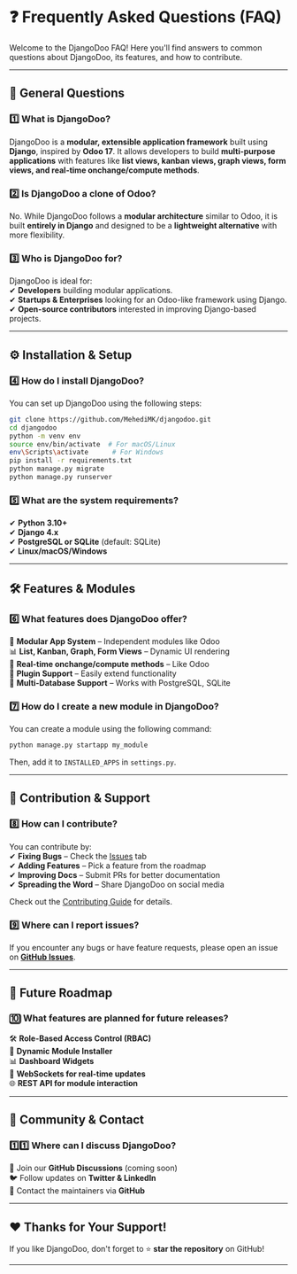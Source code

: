 # ❓ Frequently Asked Questions (FAQ)

Welcome to the DjangoDoo FAQ! Here you'll find answers to common questions about DjangoDoo, its features, and how to contribute.  

---

## 📌 General Questions  

### 1️⃣ What is DjangoDoo?  
DjangoDoo is a **modular, extensible application framework** built using **Django**, inspired by **Odoo 17**. It allows developers to build **multi-purpose applications** with features like **list views, kanban views, graph views, form views, and real-time onchange/compute methods**.

### 2️⃣ Is DjangoDoo a clone of Odoo?  
No. While DjangoDoo follows a **modular architecture** similar to Odoo, it is built **entirely in Django** and designed to be a **lightweight alternative** with more flexibility.

### 3️⃣ Who is DjangoDoo for?  
DjangoDoo is ideal for:  
✔ **Developers** building modular applications.  
✔ **Startups & Enterprises** looking for an Odoo-like framework using Django.  
✔ **Open-source contributors** interested in improving Django-based projects.  

---

## ⚙️ Installation & Setup  

### 4️⃣ How do I install DjangoDoo?  
You can set up DjangoDoo using the following steps:  

```bash
git clone https://github.com/MehediMK/djangodoo.git
cd djangodoo
python -m venv env
source env/bin/activate  # For macOS/Linux
env\Scripts\activate      # For Windows
pip install -r requirements.txt
python manage.py migrate
python manage.py runserver
```

### 5️⃣ What are the system requirements?  
✔ **Python 3.10+**  
✔ **Django 4.x**  
✔ **PostgreSQL or SQLite** (default: SQLite)  
✔ **Linux/macOS/Windows**  

---

## 🛠 Features & Modules  

### 6️⃣ What features does DjangoDoo offer?  
🚀 **Modular App System** – Independent modules like Odoo  
📊 **List, Kanban, Graph, Form Views** – Dynamic UI rendering  
🔄 **Real-time onchange/compute methods** – Like Odoo  
🔌 **Plugin Support** – Easily extend functionality  
📂 **Multi-Database Support** – Works with PostgreSQL, SQLite  

### 7️⃣ How do I create a new module in DjangoDoo?  
You can create a module using the following command:  

```bash
python manage.py startapp my_module
```

Then, add it to `INSTALLED_APPS` in `settings.py`.  

---

## 🤝 Contribution & Support  

### 8️⃣ How can I contribute?  
You can contribute by:  
✔ **Fixing Bugs** – Check the [Issues](https://github.com/MehediMK/djangodoo/issues) tab  
✔ **Adding Features** – Pick a feature from the roadmap  
✔ **Improving Docs** – Submit PRs for better documentation  
✔ **Spreading the Word** – Share DjangoDoo on social media  

Check out the [Contributing Guide](contributing.md) for details.  

### 9️⃣ Where can I report issues?  
If you encounter any bugs or have feature requests, please open an issue on **[GitHub Issues](https://github.com/MehediMK/djangodoo/issues)**.  

---

## 🚀 Future Roadmap  

### 🔟 What features are planned for future releases?  
🛠 **Role-Based Access Control (RBAC)**  
📌 **Dynamic Module Installer**  
📊 **Dashboard Widgets**  
🔄 **WebSockets for real-time updates**  
🌐 **REST API for module interaction**  

---

## 📢 Community & Contact  

### 1️⃣1️⃣ Where can I discuss DjangoDoo?  
💬 Join our **GitHub Discussions** (coming soon)  
🐦 Follow updates on **Twitter & LinkedIn**  
📧 Contact the maintainers via **GitHub**  

---

## ❤️ Thanks for Your Support!  

If you like DjangoDoo, don't forget to ⭐ **star the repository** on GitHub!  

---